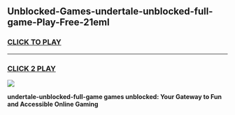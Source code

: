 
## Unblocked-Games-undertale-unblocked-full-game-Play-Free-21eml
<h3>
<a href="https://premium76.site?title=undertale-unblocked-full-game&ref=21A">CLICK TO PLAY</a></h3>
<hr>

<h3>
<a href="https://premium76.site?title=undertale-unblocked-full-game&ref=21A">CLICK 2 PLAY</a>
  
</h3>

<a href="https://premium76.site?title=undertale-unblocked-full-game&ref=21A"><img src="https://clearcache.store/games.png"></a>


**undertale-unblocked-full-game games unblocked: Your Gateway to Fun and Accessible Online Gaming**
